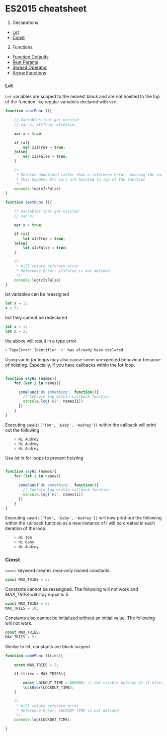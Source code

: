 # ES2015 cheatsheet

1. Declarations
  - [Let](#let)
  - [Const](#const)
2. Functions
  - [Function Defaults](#function-defaults)
  - [Rest Params](#rest-params)
  - [Spread Operator](#spread-operator)
  - [Arrow Functions](#arrow-functions)

### Let
`Let` variables are scoped to the nearest *block* and are not hoisted to the top of the function like regular variables declared with `var`.

```javascript
function testFunc (){	

	// Variables that get hoisted
	// var x, xIsTrue, xIsFalse;

	var x = true;

	if (x){
		var xIsTrue = true;
	}else{
		var xIsFalse = true;
	}

	/*
	 * Returns undefined rather than a reference error, meaning the variable exists
	 * This happens b/c vars are hoisted to top of the function
	 */
	console.log(xIsFalse)
}

```

```javascript
function testFunc (){	

	// Variables that get hoisted
	// var x;

	var x = true;

	if (x){
		let xIsTrue = true;
	}else{
		let xIsFalse = true;
	}

	/*
	 * Will return refernce error
	 * Reference Error: xIsFalse is not defined
	 */
	console.log(xIsFalse)
}

```

let variables can be reassigned

```javascript
let x = 1;
x = 2;
```

but they cannot be redeclared

```javascript
let x = 1;
let x = 2;
```

the above will result in a type error

```bash
> TypeError: Identifier 'x' has already been declared
```

Using var in *for* loops may also cause some unexpected behaviour because of hoisting. Especially, if you have callbacks within the for loop.

```javascript

function sayHi (names){
	for (var i in names){

	  someFunc('do something', function(){
	  	// Console log within callback function
	  	console.log('Hi', names[i])
	  })
	}
}

```

Executing `sayHi(['Tom', 'Gaby', 'Audrey'])` within the callback will print out the following 

```bash
	> Hi Audrey
	> Hi Audrey
	> Hi Audrey
```

Use *let* in for loops to prevent hoisting

```javascript

function sayHi (names){
	for (let i in names){

	  someFunc('do something', function(){
	  	// Console log within callback function
	  	console.log('Hi', names[i])
	  })
	}
}

```

Executing `sayHi(['Tom', 'Gaby', 'Audrey'])` will now print out the following within the callback function as a new instance of i will be created in each iteration of the loop. 

```bash
	> Hi Tom
	> Hi Gaby
	> Hi Audrey
```


### Const

`const` keyword creates *read-only* named constants. 

```javascript
const MAX_TRIES = 5;
```

Constants cannot be reassigned. The following will not work and *MAX_TRIES* will stay equal to 5.

```javascript
const MAX_TRIES = 5;
MAX_TRIES = 10;
```

Constants also cannot be initialized without an initial value. The following will not work.

```javascript
const MAX_TRIES;
MAX_TRIES = 5;
``` 

Similar to let, constants are block scoped

```javascript
function someFunc (tries){
	
	const MAX_TRIES = 5;

	if (tries > MAX_TRIES){

		const LOCKOUT_TIME = 600000; // not visible outside of if block
		lockUser(LOCKOUT_TIME);
	}

	/*
	 * Will return refernce error
	 * Reference Error: LOCKOUT_TIME is not defined
	 */
	console.log(LOCKOUT_TIME);

}
```
